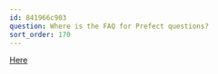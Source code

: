 ```yaml
---
id: 841966c903
question: Where is the FAQ for Prefect questions?
sort_order: 170
---
```


[Here](https://docs.google.com/document/d/1Nyktf7WoRec5lDUBREXL5zLI1Edbw9_R8e45fDn4KB8/edit?usp=sharing)